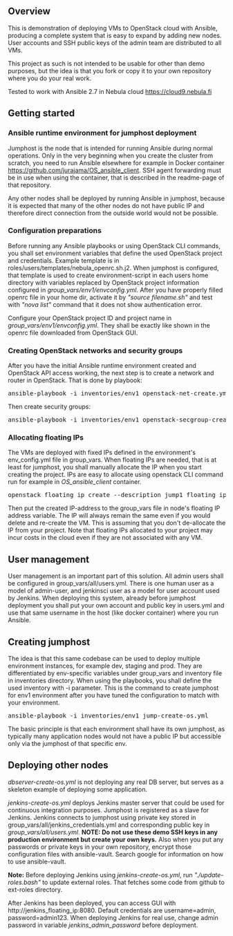 ## Overview

This is demonstration of deploying VMs to OpenStack cloud with Ansible, producing a complete system that is easy to expand by adding new nodes. User accounts and SSH public keys of the admin team are distributed to all VMs.

This project as such is not intended to be usable for other than demo purposes, but the idea is that you fork or copy it to your own repository where you do your real work. 

Tested to work with Ansible 2.7 in Nebula cloud <A HREF="https://cloud9.nebula.fi">https://cloud9.nebula.fi</A>

## Getting started
### Ansible runtime environment for jumphost deployment
Jumphost is the node that is intended for running Ansible during normal operations. Only in the very beginning when you create the cluster from scratch, you need to run Ansible elsewhere for example in Docker container <A HREF="https://github.com/jurajama/OS_ansible_client">https://github.com/jurajama/OS_ansible_client</A>. SSH agent forwarding must be in use when using the container, that is described in the readme-page of that repository.

Any other nodes shall be deployed by running Ansible in jumphost, because it is expected that many of the other nodes do not have public IP and therefore direct connection from the outside world would not be possible.

### Configuration preparations
Before running any Ansible playbooks or using OpenStack CLI commands, you shall set environment variables that define the used OpenStack project and credentials. Example template is in roles/users/templates/nebula_openrc.sh.j2. When jumphost is configured, that template is used to create environment-script in each users home directory with variables replaced by OpenStack project information configured in *group_vars/env1/envconfig.yml*. After you have properly filled openrc file in your home dir, activate it by *"source filename.sh"* and test with *"nova list"* command that it does not show authentication error.

Configure your OpenStack project ID and project name in *group_vars/env1/envconfig.yml*. They shall be exactly like shown in the openrc file downloaded from OpenStack GUI.

### Creating OpenStack networks and security groups
After you have the initial Ansible runtime environment created and OpenStack API access working, the next step is to create a network and router in OpenStack. That is done by playbook:
<PRE>ansible-playbook -i inventories/env1 openstack-net-create.yml</PRE>

Then create security groups:
<PRE>ansible-playbook -i inventories/env1 openstack-secgroup-create.yml</PRE>

### Allocating floating IPs
The VMs are deployed with fixed IPs defined in the environment's env_config.yml file in group_vars. When floating IPs are needed, that is at least for jumphost, you shall manually allocate the IP when you start creating the project. IPs are easy to allocate using openstack CLI command run for example in *OS_ansible_client* container.
<PRE>openstack floating ip create --description jump1_floating_ip Public-Helsinki-1</PRE>

Then put the created IP-address to the group_vars file in node's floating IP address variable. The IP will always remain the same even if you would delete and re-create the VM. This is assuming that you don't de-allocate the IP from your project. Note that floating IPs allocated to your project may incur costs in the cloud even if they are not associated with any VM.

## User management
User management is an important part of this solution. All admin users shall be configured in group_vars/all/users.yml. There is one human user as a model of admin-user, and jenkinsci user as a model for user account used by Jenkins. When deploying this system, already before jumphost deployment you shall put your own account and public key in users.yml and use that same username in the host (like docker container) where you run Ansible.

## Creating jumphost

The idea is that this same codebase can be used to deploy multiple environment instances, for example dev, staging and prod. They are differentiated by env-specific variables under group_vars and inventory file in inventories directory. When using the playbooks, you shall define the used inventory with -i parameter. This is the command to create jumphost for env1 environment after you have tuned the configuration to match with your environment.

<PRE>ansible-playbook -i inventories/env1 jump-create-os.yml</PRE>

The basic principle is that each environment shall have its own jumphost, as typically many application nodes would not have a public IP but accessible only via the jumphost of that specific env.

## Deploying other nodes
*dbserver-create-os.yml* is not deploying any real DB server, but serves as a skeleton example of deploying some application.

*jenkins-create-os.yml* deploys Jenkins master server that could be used for continuous integration purposes. Jumphost is registered as a slave for Jenkins.
Jenkins connects to jumphost using private key stored in group_vars/all/jenkins_credentials.yml and corresponding public key in *group_vars/all/users.yml*. **NOTE: Do not use these demo SSH keys in any production environment but create your own keys.** Also when you put any passwords or private keys in your own repository, encrypt those configuration files with ansible-vault. Search google for information on how to use ansible-vault.

**Note:** Before deploying Jenkins using *jenkins-create-os.yml*, run *"./update-roles.bash"* to update external roles. That fetches some code from github to ext-roles directory.

After Jenkins has been deployed, you can access GUI with http://jenkins_floating_ip:8080. Default credentials are username=admin, password=admin123. When deploying Jenkins for real use, change admin password in variable *jenkins_admin_password* before deployment.

